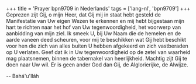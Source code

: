 +++
title = 'Prayer bpn9709 in Nederlands'
tags = ['lang-nl', 'bpn9709']
+++
Geprezen zijt Gij, o mijn Heer, dat Gij mij in staat hebt gesteld de Manifestatie van Uw eigen Wezen te erkennen en mij hebt bijgestaan mijn hart te richten naar het hof van Uw tegenwoordigheid, het voorwerp van aanbidding van mijn ziel. Ik smeek U, bij Uw Naam die de hemelen en de aarde vaneen deed scheuren, voor mij te beschikken wat Gij hebt beschikt voor hen die zich van alles buiten U hebben afgekeerd en zich vastberaden op U verlaten. Geef dat ik in Uw tegenwoordigheid op de zetel van waarheid mag plaatsnemen, binnen de tabernakel van heerlijkheid. Machtig zijt Gij te doen naar Uw wil. Er is geen ander God dan Gij, de Alglorierijke, de Alwijze.

-- Bahá'u'lláh
